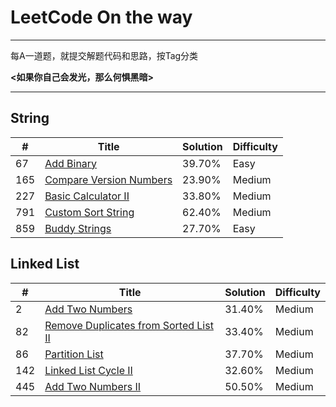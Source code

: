 # LeetCode On the way


---

每A一道题，就提交解题代码和思路，按Tag分类

**<如果你自己会发光，那么何惧黑暗>**

---

## String

| # | Title | Solution | Difficulty |
|---| ----- | -------- | ---------- |
|67|[Add Binary](https://www.jianshu.com/p/191d1e21f7ed)|39.70%|Easy|
|165|[Compare Version Numbers](https://www.jianshu.com/p/191d1e21f7ed)|23.90%|Medium|
|227|[Basic Calculator II](https://www.jianshu.com/p/191d1e21f7ed)|33.80%|Medium|
|791|[Custom Sort String](https://www.jianshu.com/p/191d1e21f7ed)|62.40%|Medium|
|859|[Buddy Strings](https://www.jianshu.com/p/191d1e21f7ed)|27.70%|Easy|


## Linked List
| # | Title | Solution | Difficulty |
|---| ----- | -------- | ---------- |
|2|[Add Two Numbers](https://www.jianshu.com/p/191d1e21f7ed)|31.40%|Medium|
|82|[Remove Duplicates from Sorted List II](https://www.jianshu.com/p/191d1e21f7ed)|33.40%|Medium|
|86|[Partition List](https://www.jianshu.com/p/191d1e21f7ed)|37.70%|Medium|
|142|[Linked List Cycle II](https://www.jianshu.com/p/191d1e21f7ed)|32.60%|Medium|
|445|[Add Two Numbers II](https://www.jianshu.com/p/191d1e21f7ed)|50.50%|Medium|